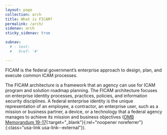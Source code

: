 ```yaml
---
layout: page
collection: arch
title: What is FICAM?
permalink: /arch/
sidenav: arch
sticky_sidenav: true

subnav:
  # - text: 
  #   href: '#'

---
```


FICAM is the federal government’s enterprise approach to design, plan, and execute common ICAM processes.

The FICAM architecture is a framework that an agency can use for ICAM program and solution roadmap planning. The FICAM architecture focuses on enterprise identity processes, practices, policies, and information security disciplines. A federal enterprise identity is the unique representation of an employee, a contractor, an enterprise user, such as a mission or business partner, a device, or a technology that a federal agency manages to achieve its mission and business objectives ([OMB Memorandum 19-17](https://www.whitehouse.gov/wp-content/uploads/2019/05/M-19-17.pdf){:target="_blank"}{:rel="noopener noreferrer"}{:class="usa-link usa-link--external"}).
